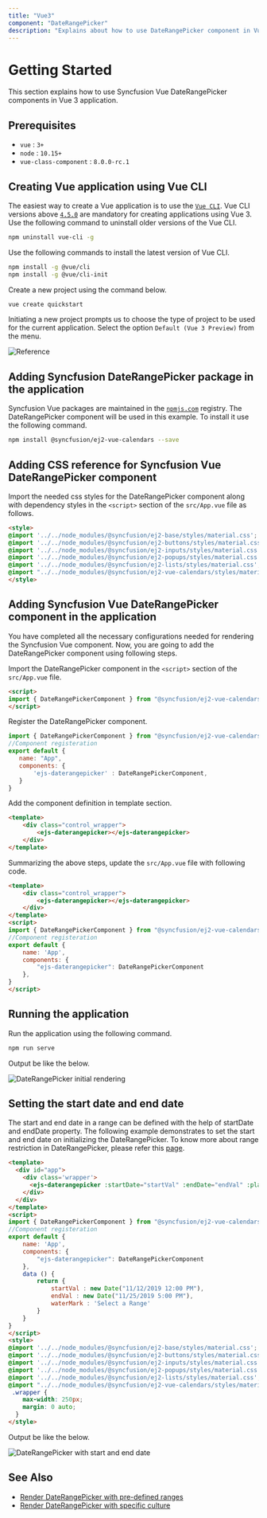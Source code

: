 ```yaml
---
title: "Vue3"
component: "DateRangePicker"
description: "Explains about how to use DateRangePicker component in Vue 3 application."
---
```


# Getting Started

This section explains how to use Syncfusion Vue DateRangePicker components in Vue 3 application.

## Prerequisites

* `vue` : `3+`
* `node` : `10.15+`
* `vue-class-component` : `8.0.0-rc.1`

## Creating Vue application using Vue CLI

The easiest way to create a Vue application is to use the [`Vue CLI`](https://github.com/vuejs/vue-cli). Vue CLI versions above [`4.5.0`](https://v3.vuejs.org/guide/migration/introduction.html#vue-cli) are mandatory for creating applications using Vue 3. Use the following command to uninstall older versions of the Vue CLI.

```bash
npm uninstall vue-cli -g
```

Use the following commands to install the latest version of Vue CLI.

```bash
npm install -g @vue/cli
npm install -g @vue/cli-init
```

Create a new project using the command below.

```bash
vue create quickstart
```

Initiating a new project prompts us to choose the type of project to be used for the current application. Select the option `Default (Vue 3 Preview)` from the menu.

![Reference](./images/vue3-terminal.png)

## Adding Syncfusion DateRangePicker package in the application

 Syncfusion Vue packages are maintained in the [`npmjs.com`](https://www.npmjs.com/~syncfusionorg) registry.
The DateRangePicker component will be used in this example. To install it use the following command.

```bash
npm install @syncfusion/ej2-vue-calendars --save
```

## Adding CSS reference for Syncfusion Vue DateRangePicker component

Import the needed css styles for the DateRangePicker component along with dependency styles in the `<script>` section of the `src/App.vue` file as follows.

```html
<style>
@import '../../node_modules/@syncfusion/ej2-base/styles/material.css';
@import '../../node_modules/@syncfusion/ej2-buttons/styles/material.css';
@import '../../node_modules/@syncfusion/ej2-inputs/styles/material.css';
@import '../../node_modules/@syncfusion/ej2-popups/styles/material.css';
@import '../../node_modules/@syncfusion/ej2-lists/styles/material.css';
@import "../../node_modules/@syncfusion/ej2-vue-calendars/styles/material.css";
</style>
```

## Adding Syncfusion Vue DateRangePicker component in the application

You have completed all the necessary configurations needed for rendering the Syncfusion Vue component. Now, you are going to add the DateRangePicker component using following steps.

Import the DateRangePicker component in the `<script>` section of the `src/App.vue` file.

```html
<script>
import { DateRangePickerComponent } from "@syncfusion/ej2-vue-calendars";
</script>
```

Register the DateRangePicker component.

 ```js
import { DateRangePickerComponent } from "@syncfusion/ej2-vue-calendars";
//Component registeration
export default {
    name: "App",
    components: {
        'ejs-daterangepicker' : DateRangePickerComponent,
    }
}
```

Add the component definition in template section.

```html
<template>
    <div class="control_wrapper">
        <ejs-daterangepicker></ejs-daterangepicker>
    </div>
</template>
```

Summarizing the above steps, update the `src/App.vue` file with following code.

```html
<template>
    <div class="control_wrapper">
        <ejs-daterangepicker></ejs-daterangepicker>
    </div>
</template>
<script>
import { DateRangePickerComponent } from "@syncfusion/ej2-vue-calendars";
//Component registeration
export default {
    name: 'App',
    components: {
        "ejs-daterangepicker": DateRangePickerComponent
    },
}
</script>
```

## Running the application

Run the application using the following command.

```bash
npm run serve
```

Output be like the below.

![DateRangePicker initial rendering](./images/daterange.png)

## Setting the start date and end date

The start and end date in a range can be defined with the help of startDate and endDate property.
The following example demonstrates to set the start and end date on initializing the
DateRangePicker. To know more about range restriction in DateRangePicker, please refer this [page](./range-restriction).

```html
<template>
  <div id="app">
    <div class='wrapper'>
      <ejs-daterangepicker :startDate="startVal" :endDate="endVal" :placeholder="waterMark"></ejs-daterangepicker>
    </div>
  </div>
</template>
<script>
import { DateRangePickerComponent } from "@syncfusion/ej2-vue-calendars";
//Component registeration
export default {
    name: 'App',
    components: {
        "ejs-daterangepicker": DateRangePickerComponent
    },
    data () {
        return {
            startVal : new Date("11/12/2019 12:00 PM"),
            endVal : new Date("11/25/2019 5:00 PM"),
            waterMark : 'Select a Range'
        }
    }
}
</script>
<style>
@import '../../node_modules/@syncfusion/ej2-base/styles/material.css';
@import '../../node_modules/@syncfusion/ej2-buttons/styles/material.css';
@import '../../node_modules/@syncfusion/ej2-inputs/styles/material.css';
@import '../../node_modules/@syncfusion/ej2-popups/styles/material.css';
@import '../../node_modules/@syncfusion/ej2-lists/styles/material.css';
@import "../../node_modules/@syncfusion/ej2-vue-calendars/styles/material.css";
 .wrapper {
    max-width: 250px;
    margin: 0 auto;
  }
</style>
```

Output be like the below.

![DateRangePicker with start and end date](./images/range.png)

## See Also

* [Render DateRangePicker with pre-defined ranges](./customization#preset-ranges)
* [Render DateRangePicker with specific culture](./globalization)